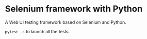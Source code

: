 # Selenium framework with Python

A Web UI testing framework based on Selenium and Python.

`pytest -s` to launch all the tests.